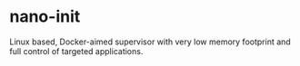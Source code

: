 # nano-init
Linux based, Docker-aimed supervisor with very low memory footprint and full control of targeted applications.

